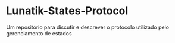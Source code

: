 # Lunatik-States-Protocol
Um repositório para discutir e descrever o protocolo utilizado pelo gerenciamento de estados
